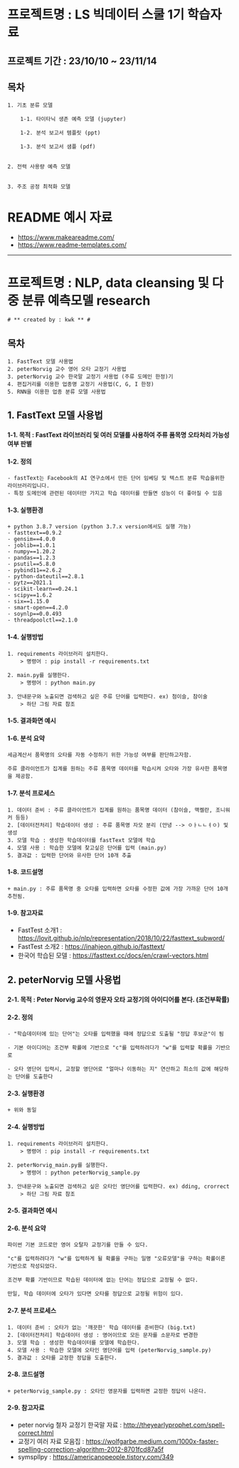 # 프로젝트명 : LS 빅데이터 스쿨 1기 학습자료

## 프로젝트 기간 : 23/10/10 ~ 23/11/14

## 목차

```
1. 기초 분류 모델

    1-1. 타이타닉 생존 예측 모델 (jupyter)

    1-2. 분석 보고서 템플릿 (ppt)

    1-3. 분석 보고서 샘플 (pdf)


2. 전력 사용량 예측 모델


3. 주조 공정 최적화 모델

```

# README 예시 자료

- https://www.makeareadme.com/
- https://www.readme-templates.com/

---

# 프로젝트명 : NLP, data cleansing 및 다중 분류 예측모델 research

    # ** created by : kwk ** #

## 목차

    1. FastText 모델 사용법
    2. peterNorvig 교수 영어 오타 교정기 사용법
    3. peterNorvig 교수 한국말 교정기 사용법 (주류 도메인 한정)기
    4. 편집거리를 이용한 업종명 교정기 사용법(C, G, I 한정)
    5. RNN을 이용한 업종 분류 모델 사용법

## 1. FastText 모델 사용법

#### 1-1. 목적 : FastText 라이브러리 및 여러 모델를 사용하여 주류 품목명 오타처리 가능성 여부 판별

#### 1-2. 정의

    - fastText는 Facebook의 AI 연구소에서 만든 단어 임베딩 및 텍스트 분류 학습을위한 라이브러리입니다.
    - 특정 도메인에 관련된 데이터만 가지고 학습 데이터를 만들면 성능이 더 좋아질 수 있음

#### 1-3. 실행환경

    + python 3.8.7 version (python 3.7.x version에서도 실행 가능)
    - fasttext==0.9.2
    - gensim==4.0.0
    - joblib==1.0.1
    - numpy==1.20.2
    - pandas==1.2.3
    - psutil==5.8.0
    - pybind11==2.6.2
    - python-dateutil==2.8.1
    - pytz==2021.1
    - scikit-learn==0.24.1
    - scipy==1.6.2
    - six==1.15.0
    - smart-open==4.2.0
    - soynlp==0.0.493
    - threadpoolctl==2.1.0

#### 1-4. 실행방법

    1. requirements 라이브러리 설치한다.
        > 명령어 : pip install -r requirements.txt

    2. main.py를 실행한다.
        > 명령어 : python main.py

    3. 안내문구와 노출되면 검색하고 싶은 주류 단어를 입력한다. ex) 첨이슬, 참이술
        > 하단 그림 자료 참조

#### 1-5. 결과화면 예시

#### 1-6. 분석 요약

    세금계산서 품목명의 오타를 자동 수정하기 위한 가능성 여부를 판단하고자함.

    주류 클라이언트가 집계를 원하는 주류 품목명 데이터를 학습시켜 오타와 가장 유사한 품목명을 제공함.

#### 1-7. 분석 프로세스

    1. 데이터 준비 : 주류 클라이언트가 집계를 원하는 품목명 데이터 (참이슬, 맥켈란, 조니워커 등등)
    2. [데이터전처리] 학습데이터 생성 : 주류 품목명 자모 분리 (안녕 --> ㅇㅏㄴㄴㅕㅇ) 및 생성
    3. 모델 학습 : 생성한 학습데이터를 fastText 모델에 학습
    4. 모델 사용 : 학습한 모델에 찾고싶은 단어를 입력 (main.py)
    5. 결과값 : 입력한 단어와 유사한 단어 10개 추출

#### 1-8. 코드설명

    + main.py : 주류 품목명 중 오타를 입력하면 오타를 수정한 값에 가장 가까운 단어 10개 추천됨.

#### 1-9. 참고자료

- FastTest 소개1 : https://lovit.github.io/nlp/representation/2018/10/22/fasttext_subword/
- FastTest 소개2 : https://inahjeon.github.io/fasttext/
- 한국어 학습된 모델 : https://fasttext.cc/docs/en/crawl-vectors.html

## 2. peterNorvig 모델 사용법

#### 2-1. 목적 : Peter Norvig 교수의 영문자 오타 교정기의 아이디어를 본다. (조건부확률)

#### 2-2. 정의

    - "학습데이터에 있는 단어"는 오타를 입력했을 때에 정답으로 도출될 "정답 후보군"이 됨

    - 기본 아이디어는 조건부 확률에 기반으로 "c"를 입력하려다가 "w"를 입력할 확률을 기반으로

    - 오타 영단어 입력시, 교정할 영단어로 "얼마나 이동하는 지" 연산하고 최소의 값에 해당하는 단어를 도출한다

#### 2-3. 실행환경

    + 위와 동일

#### 2-4. 실행방법

    1. requirements 라이브러리 설치한다.
        > 명령어 : pip install -r requirements.txt

    2. peterNorvig_main.py를 실행한다.
        > 명령어 : python peterNorvig_sample.py

    3. 안내문구와 노출되면 검색하고 싶은 오타인 영단어를 입력한다. ex) dding, crorrect
        > 하단 그림 자료 참조

#### 2-5. 결과화면 예시

#### 2-6. 분석 요약

    파이썬 기본 코드로만 영어 오탈자 교정기를 만들 수 있다.

    "c"를 입력하려다가 "w"를 입력하게 될 확률을 구하는 일명 "오류모델"을 구하는 확률이론 기반으로 작성되었다.

    조건부 확률 기반이므로 학습된 데이터에 없는 단어는 정답으로 교정될 수 없다.

    만일, 학습 데이터에 오타가 있다면 오타를 정답으로 교정될 위험이 있다.

#### 2-7. 분석 프로세스

    1. 데이터 준비 : 오타가 없는 '깨끗한' 학습 데이터를 준비한다 (big.txt)
    2. [데이터전처리] 학습데이터 생성 : 영어이므로 모든 문자를 소문자로 변경한
    3. 모델 학습 : 생성한 학습데이터를 모델에 학습한다.
    4. 모델 사용 : 학습한 모델에 오타인 영단어를 입력 (peterNorvig_sample.py)
    5. 결과값 : 오타를 교정한 정답을 도출한다.

#### 2-8. 코드설명

    + peterNorvig_sample.py : 오타인 영문자를 입력하면 교정한 정답이 나온다.

#### 2-9. 참고자료

- peter norvig 철자 교정기 한국말 자료 : http://theyearlyprophet.com/spell-correct.html
- 교정기 여러 자료 모음집 : https://wolfgarbe.medium.com/1000x-faster-spelling-correction-algorithm-2012-8701fcd87a5f
- symspllpy : https://americanopeople.tistory.com/349

